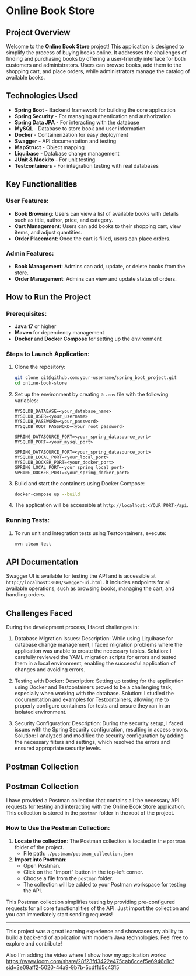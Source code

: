 # Online Book Store

## Project Overview

Welcome to the **Online Book Store** project! This application is designed to simplify the process of buying books online. 
It addresses the challenges of finding and purchasing books by offering a user-friendly interface for both customers and administrators. 
Users can browse books, add them to the shopping cart, and place orders, while administrators manage the catalog of available books.

## Technologies Used

- **Spring Boot** - Backend framework for building the core application
- **Spring Security** - For managing authentication and authorization
- **Spring Data JPA** - For interacting with the database
- **MySQL** - Database to store book and user information
- **Docker** - Containerization for easy deployment
- **Swagger** - API documentation and testing
- **MapStruct** - Object mapping
- **Liquibase** - Database change management
- **JUnit & Mockito** - For unit testing
- **Testcontainers** - For integration testing with real databases

## Key Functionalities

### User Features:
- **Book Browsing**: Users can view a list of available books with details such as title, author, price, and category.
- **Cart Management**: Users can add books to their shopping cart, view items, and adjust quantities.
- **Order Placement**: Once the cart is filled, users can place orders.
  
### Admin Features:
- **Book Management**: Admins can add, update, or delete books from the store.
- **Order Management**: Admins can view and update status of orders.

## How to Run the Project

### Prerequisites:
- **Java 17** or higher
- **Maven** for dependency management
- **Docker** and **Docker Compose** for setting up the environment

### Steps to Launch Application:

1. Clone the repository:
    ```bash
    git clone git@github.com:your-username/spring_boot_project.git
    cd online-book-store
    ```

2. Set up the environment by creating a `.env` file with the following variables:
    ```
    MYSQLDB_DATABASE=<your_database_name>
    MYSQLDB_USER=<your_username>
    MYSQLDB_PASSWORD=<your_password>
    MYSQLDB_ROOT_PASSWORD=<your_root_password>
    
    SPRING_DATASOURCE_PORT=<your_spring_datasource_port>
    MYSQLDB_PORT=<your_mysql_port>
    
    SPRING_DATASOURCE_PORT=<your_spring_datasource_port>
    MYSQLDB_LOCAL_PORT=<your_local_port>
    MYSQLDB_DOCKER_PORT=<your_docker_port>
    SPRING_LOCAL_PORT=<your_spring_local_port>
    SPRING_DOCKER_PORT=<your_spring_docker_port>
    ```

3. Build and start the containers using Docker Compose:
    ```bash
    docker-compose up --build
    ```

4. The application will be accessible at `http://localhost:<YOUR_PORT>/api`.

### Running Tests:

1. To run unit and integration tests using Testcontainers, execute:
    ```bash
    mvn clean test
    ```

## API Documentation

Swagger UI is available for testing the API and is accessible at `http://localhost:8080/swagger-ui.html`. 
It includes endpoints for all available operations, such as browsing books, managing the cart, and handling orders.

## Challenges Faced

During the development process, I faced challenges in:

  1. Database Migration Issues:
Description: While using Liquibase for database change management, I faced migration problems where the application was unable to create the necessary tables.
Solution: I carefully reviewed the YAML migration scripts for errors and tested them in a local environment, enabling the successful application of changes and avoiding errors.

  2. Testing with Docker:
Description: Setting up testing for the application using Docker and Testcontainers proved to be a challenging task, especially when working with the database.
Solution: I studied the documentation and examples for Testcontainers, allowing me to properly configure containers for tests and ensure they ran in an isolated environment.
 
 3. Security Configuration:
Description: During the security setup, I faced issues with the Spring Security configuration, resulting in access errors.
Solution: I analyzed and modified the security configuration by adding the necessary filters and settings, which resolved the errors and ensured appropriate security levels.
  
## Postman Collection

## Postman Collection

I have provided a Postman collection that contains all the necessary API requests for testing and interacting with the Online Book Store application. 
This collection is stored in the `postman` folder in the root of the project.

### How to Use the Postman Collection:
1. **Locate the collection**: The Postman collection is located in the `postman` folder of the project.
   - File path: `./postman/postman_collection.json`
2. **Import into Postman**:
   - Open Postman.
   - Click on the "Import" button in the top-left corner.
   - Choose a file from the `postman` folder.
   - The collection will be added to your Postman workspace for testing the API.


This Postman collection simplifies testing by providing pre-configured requests for all core functionalities of the API. 
Just import the collection and you can immediately start sending requests!


---

This project was a great learning experience and showcases my ability to build a back-end of application with modern Java technologies. 
Feel free to explore and contribute!

Also I'm adding the video where I show how my application works:
https://www.loom.com/share/28f23fd3422e475cab6ccef5e6946d1c?sid=3e09aff2-5020-44a9-9b7b-5cdf1d5c4315
